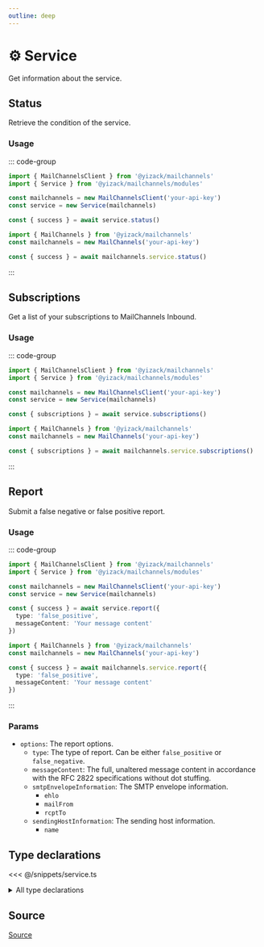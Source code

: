 ```yaml
---
outline: deep
---
```


# ⚙️ Service <Badge type="tip" text="module" /> <Badge type="tip" text="Inbound API" />

<!-- #region description -->
Get information about the service.
<!-- #endregion description -->

## Status <Badge type="info" text="method" />

Retrieve the condition of the service.

### Usage

::: code-group
```ts [modular.ts]
import { MailChannelsClient } from '@yizack/mailchannels'
import { Service } from '@yizack/mailchannels/modules'

const mailchannels = new MailChannelsClient('your-api-key')
const service = new Service(mailchannels)

const { success } = await service.status()
```

```ts [full.ts]
import { MailChannels } from '@yizack/mailchannels'
const mailchannels = new MailChannels('your-api-key')

const { success } = await mailchannels.service.status()
```
:::

## Subscriptions <Badge type="info" text="method" />

Get a list of your subscriptions to MailChannels Inbound.

### Usage

::: code-group
```ts [modular.ts]
import { MailChannelsClient } from '@yizack/mailchannels'
import { Service } from '@yizack/mailchannels/modules'

const mailchannels = new MailChannelsClient('your-api-key')
const service = new Service(mailchannels)

const { subscriptions } = await service.subscriptions()
```

```ts [full.ts]
import { MailChannels } from '@yizack/mailchannels'
const mailchannels = new MailChannels('your-api-key')

const { subscriptions } = await mailchannels.service.subscriptions()
```
:::

## Report <Badge type="info" text="method" />

Submit a false negative or false positive report.

### Usage

::: code-group
```ts [modular.ts]
import { MailChannelsClient } from '@yizack/mailchannels'
import { Service } from '@yizack/mailchannels/modules'

const mailchannels = new MailChannelsClient('your-api-key')
const service = new Service(mailchannels)

const { success } = await service.report({
  type: 'false_positive',
  messageContent: 'Your message content'
})
```

```ts [full.ts]
import { MailChannels } from '@yizack/mailchannels'
const mailchannels = new MailChannels('your-api-key')

const { success } = await mailchannels.service.report({
  type: 'false_positive',
  messageContent: 'Your message content'
})
```
:::

### Params

- `options`: The report options.
  - `type`: The type of report. Can be either `false_positive` or `false_negative`.
  - `messageContent`: The full, unaltered message content in accordance with the RFC 2822 specifications without dot stuffing.
  - `smtpEnvelopeInformation`: The SMTP envelope information.
    - `ehlo`
    - `mailFrom`
    - `rcptTo`
  - `sendingHostInformation`: The sending host information.
    - `name`

## Type declarations

<<< @/snippets/service.ts

<details>
  <summary>All type declarations</summary>

  **Success Response**

  <<< @/snippets/success-response.ts

  **Subscriptions type declarations**

  <<< @/snippets/service-subscriptions-response.ts

  **Report type declarations**

  <<< @/snippets/service-report-options.ts
</details>

## Source

[Source](https://github.com/Yizack/mailchannels/tree/main/src/modules/service.ts)
